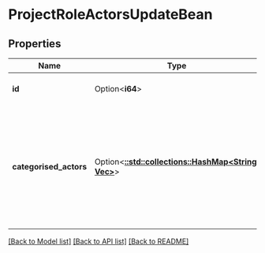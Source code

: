 # ProjectRoleActorsUpdateBean

## Properties

Name | Type | Description | Notes
------------ | ------------- | ------------- | -------------
**id** | Option<**i64**> | The ID of the project role. Use [Get all project roles](#api-rest-api-2-role-get) to get a list of project role IDs. | [optional][readonly]
**categorised_actors** | Option<[**::std::collections::HashMap<String, Vec<String>>**](array.md)> | The actors to add to the project role. Add groups using `atlassian-group-role-actor` and a list of group names. For example, `\"atlassian-group-role-actor\":[\"another\",\"administrators\"]}`. Add users using `atlassian-user-role-actor` and a list of account IDs. For example, `\"atlassian-user-role-actor\":[\"12345678-9abc-def1-2345-6789abcdef12\", \"abcdef12-3456-789a-bcde-f123456789ab\"]`. | [optional]

[[Back to Model list]](../README.md#documentation-for-models) [[Back to API list]](../README.md#documentation-for-api-endpoints) [[Back to README]](../README.md)


